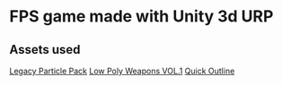 # FPS game made with Unity 3d URP

## Assets used
[Legacy Particle Pack](https://assetstore.unity.com/packages/vfx/particles/legacy-particle-pack-73777)
[Low Poly Weapons VOL.1](https://assetstore.unity.com/packages/3d/props/guns/low-poly-weapons-vol-1-151980?aid=1011lu5No&utm_campaign=unity_affiliate&utm_medium=affiliate&utm_source=partnerize-linkmaker)
[Quick Outline](https://assetstore.unity.com/packages/tools/particles-effects/quick-outline-115488?aid=1011lu5No&utm_campaign=unity_affiliate&utm_medium=affiliate&utm_source=partnerize-linkmaker)